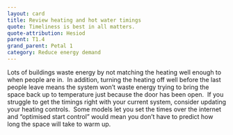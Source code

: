 ```yaml
---
layout: card
title: Review heating and hot water timings
quote: Timeliness is best in all matters.
quote-attribution: Hesiod
parent: T1.4
grand_parent: Petal 1
category: Reduce energy demand
---
```


Lots of buildings waste energy by not matching the heating well enough to when people are in.  In addition, turning the heating off well before the last people leave means the system won’t waste energy trying to bring the space back up to temperature just because the door has been open.  If you struggle to get the timings right with your current system, consider updating your heating controls.  Some models let you set the times over the internet and “optimised start control” would mean you don’t have to predict how long the space will take to warm up.

